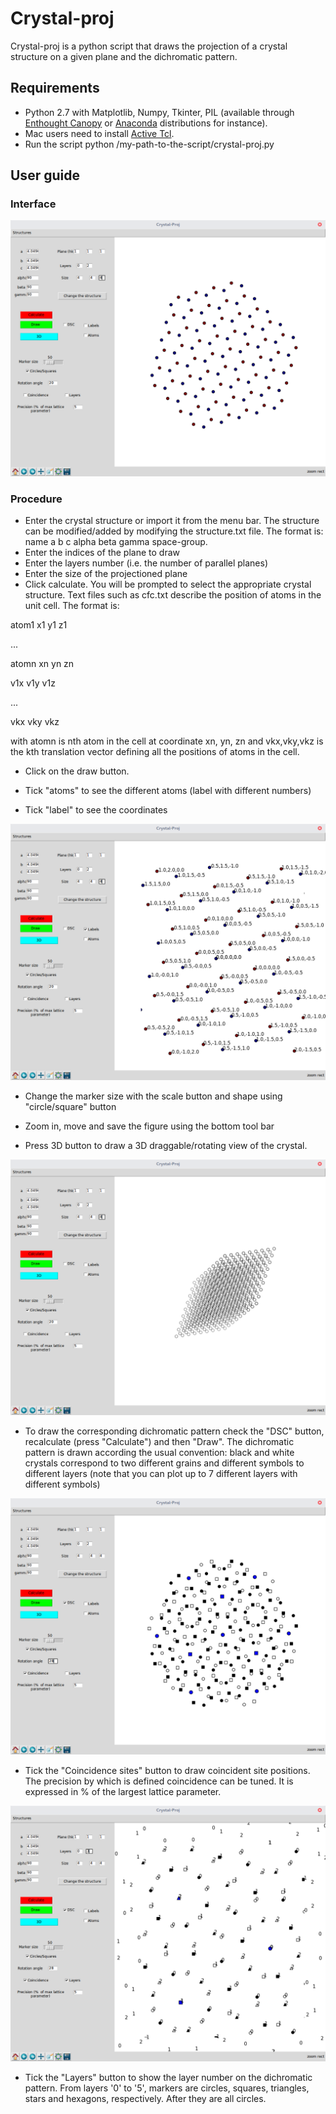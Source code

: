 Crystal-proj
============


Crystal-proj is a python script that draws the projection of a crystal structure on a given plane and the dichromatic pattern.

## Requirements
* Python 2.7 with Matplotlib, Numpy, Tkinter, PIL (available through [Enthought Canopy](https://store.enthought.com/downloads/) or [Anaconda](http://continuum.io/downloads) distributions for instance).
* Mac users need to install [Active Tcl](http://www.activestate.com/activetcl/downloads).
* Run the script python /my-path-to-the-script/crystal-proj.py

## User guide

### Interface
![img1](/img1.png?raw=true)

### Procedure
* Enter the crystal structure or import it from the menu bar. The structure can be modified/added by modifying the structure.txt file. The format is: name a b c alpha beta gamma space-group. 
* Enter the indices of the plane to draw
* Enter the layers number (i.e. the number of parallel planes)
* Enter the size of the projectioned plane
* Click calculate. You will be prompted to select the appropriate crystal structure. Text files such as cfc.txt describe the position of atoms in the unit cell. The format is: 

atom1 x1 y1 z1

...

atomn xn yn zn

v1x v1y v1z

...

vkx vky vkz

with atomn is nth atom in the cell at coordinate xn, yn, zn and vkx,vky,vkz is the kth translation vector defining all the positions of atoms in the cell.
* Click on the draw button.

* Tick "atoms" to see the different atoms (label with different numbers)

* Tick "label" to see the coordinates

![img2](/img2.png?raw=true)

* Change the marker size with the scale button and shape using "circle/square" button

* Zoom in, move and save the figure using the bottom tool bar

* Press 3D button to draw a 3D draggable/rotating view of the crystal.

![img3](/img3.png?raw=true)

* To draw the corresponding dichromatic pattern check the "DSC" button, recalculate (press "Calculate") and then "Draw". The dichromatic pattern is drawn according the usual convention: black and white crystals correspond to two different grains and different symbols to different layers (note that you can plot up to 7 different layers with different symbols)

![img4](/img4.png?raw=true)

* Tick the "Coincidence sites" button to draw coincident site positions. The precision by which is defined coincidence  can be tuned. It is expressed in % of the largest lattice parameter.

![img5](/img5.png?raw=true)

* Tick the "Layers" button to show the layer number on the dichromatic pattern. From layers '0' to '5', markers are circles, squares, triangles, stars and hexagons, respectively. After they are all circles. 
